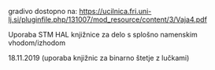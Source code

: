 gradivo dostopno na:
https://ucilnica.fri.uni-lj.si/pluginfile.php/131007/mod_resource/content/3/Vaja4.pdf

Uporaba STM HAL knjižnice za delo s splošno namenskim vhodom/izhodom

18.11.2019
(uporaba knjižnic za binarno štetje z lučkami)
